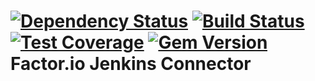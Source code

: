 [![Dependency Status](https://gemnasium.com/factor-io/connector-jenkins.svg)](https://gemnasium.com/factor-io/connector-jenkins)
[![Build Status](https://travis-ci.org/factor-io/connector-jenkins.svg)](https://travis-ci.org/factor-io/connector-jenkins)
[![Test Coverage](https://codeclimate.com/github/factor-io/connector-jenkins/badges/coverage.svg)](https://codeclimate.com/github/factor-io/connector-jenkins)
[![Gem Version](https://badge.fury.io/rb/factor-connector-jenkins.svg)](http://badge.fury.io/rb/factor-connector-jenkins)
Factor.io Jenkins Connector
======================
